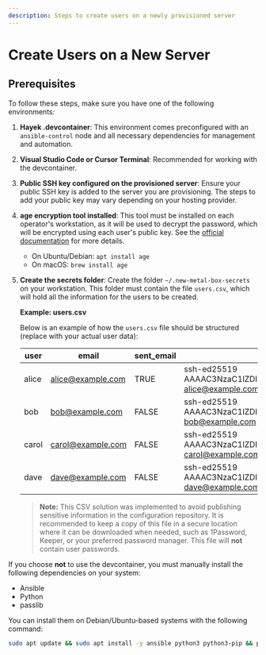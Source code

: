 ```yaml
---
description: Steps to create users on a newly provisioned server
---
```


# Create Users on a New Server

## Prerequisites

To follow these steps, make sure you have one of the following environments:

1. **Hayek .devcontainer**: This environment comes preconfigured with an `ansible-control` node and all necessary dependencies for management and automation.
2. **Visual Studio Code or Cursor Terminal**: Recommended for working with the devcontainer.
3. **Public SSH key configured on the provisioned server**: Ensure your public SSH key is added to the server you are provisioning. The steps to add your public key may vary depending on your hosting provider.
4. **age encryption tool installed**: This tool must be installed on each operator's workstation, as it will be used to decrypt the password, which will be encrypted using each user's public key. See the [official documentation](https://github.com/FiloSottile/age) for more details.
   - On Ubuntu/Debian: `apt install age`
   - On macOS: `brew install age`
5. **Create the secrets folder**: Create the folder `~/.new-metal-box-secrets` on your workstation. This folder must contain the file `users.csv`, which will hold all the information for the users to be created.

   **Example: users.csv**

   Below is an example of how the `users.csv` file should be structured (replace with your actual user data):

   | user   | email              | sent_email | key                                                                                  | group_a | group_b |
   |--------|--------------------|------------|-------------------------------------------------------------------------------------|---------|---------|
   | alice  | alice@example.com  | TRUE       | ssh-ed25519 AAAAC3NzaC1lZDI1NTE5AAAAAExampleKeyAlice alice@example.com              | Sol     | Sudo    |
   | bob    | bob@example.com    | FALSE      | ssh-ed25519 AAAAC3NzaC1lZDI1NTE5AAAAAExampleKeyBob bob@example.com                  | Sol     | Sudo    |
   | carol  | carol@example.com  | FALSE      | ssh-ed25519 AAAAC3NzaC1lZDI1NTE5AAAAAExampleKeyCarol carol@example.com              | Sol     | Sudo    |
   | dave   | dave@example.com   | FALSE      | ssh-ed25519 AAAAC3NzaC1lZDI1NTE5AAAAAExampleKeyDave dave@example.com                | Sol     | Sudo    |

   > **Note:**
   > This CSV solution was implemented to avoid publishing sensitive information in the configuration repository.
   > It is recommended to keep a copy of this file in a secure location where it can be downloaded when needed, such as 1Password, Keeper, or your preferred password manager. This file will **not** contain user passwords.

If you choose **not** to use the devcontainer, you must manually install the following dependencies on your system:

- Ansible
- Python
- passlib

You can install them on Debian/Ubuntu-based systems with the following command:

```sh
sudo apt update && sudo apt install -y ansible python3 python3-pip && pip3 install passlib
```
